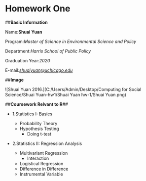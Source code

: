 # Homework One 
##**Basic Information**

Name:**Shuai Yuan**
  
Program:*Master of Science in Environmental Science and Policy*
  
Department:*Harris School of Public Policy*
  
Graduation Year:*2020*
  
E-mail:*shuaiyuan@uchicago.edu*

##**Image**
  
![Shuai Yuan 2016.](C:/Users/Admin/Desktop/Computing for Social Science/Shuai Yuan-hw1/Shuai Yuan hw-1/Shuai Yuan.png)

##**Coursework Relvant to R**##

* 1.Statistics I: Basics
    + Probability Theory
    + Hypothesis Testing  
      - Doing t-test 

* 2.Statistics II: Regression Analysis
    + Multivariant Regression 
      - Interaction    
    + Logistical Regression
    + Difference in Difference
    + Instrumental Variable